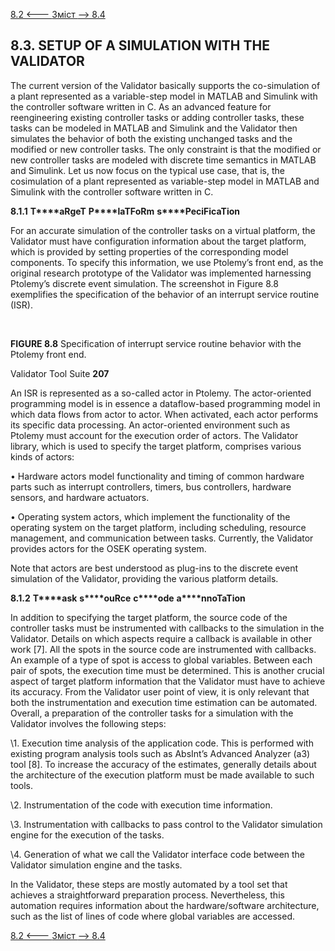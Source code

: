 [8.2 <--- ](8_2.md) [   Зміст   ](README.md) [--> 8.4](8_4.md)

## 8.3. SETUP OF A SIMULATION WITH THE VALIDATOR

The current version of the Validator basically supports the co-simulation of a plant represented as a variable-step model in MATLAB and Simulink with the controller software written in C. As an advanced feature for reengineering existing controller tasks or adding controller tasks, these tasks can be modeled in MATLAB and Simulink and the Validator then simulates the behavior of both the existing unchanged tasks and the modified or new controller tasks. The only constraint is that the modified or new controller tasks are modeled with discrete time semantics in MATLAB and Simulink. Let us now focus on the typical use case, that is, the cosimulation of a plant represented as variable-step model in MATLAB and Simulink with the controller software written in C.

 

**8.1.1**            **T****aRgeT** **P****laTFoRm** **s****PeciFicaTion**

For an accurate simulation of the controller tasks on a virtual platform, the Validator must have configuration information about the target platform, which is provided by setting properties of the corresponding model components. To specify this information, we use Ptolemy’s front end, as the original research prototype of the Validator was implemented harnessing Ptolemy’s discrete event simulation. The screenshot in Figure 8.8 exemplifies the specification of the behavior of an interrupt service routine (ISR).

​                                                    

**FIGURE 8.8** Specification of interrupt service routine behavior with the Ptolemy front end.



Validator Tool Suite                                         **207**

 

An ISR is represented as a so-called actor in Ptolemy. The actor-oriented programming model is in essence a dataflow-based programming model in which data flows from actor to actor. When activated, each actor performs its specific data processing. An actor-oriented environment such as Ptolemy must account for the execution order of actors. The Validator library, which is used to specify the target platform, comprises various kinds of actors:

 

•   Hardware actors model functionality and timing of common hardware parts such as interrupt controllers, timers, bus controllers, hardware sensors, and hardware actuators.

•   Operating system actors, which implement the functionality of the operating system on the target platform, including scheduling, resource management, and communication between tasks. Currently, the Validator provides actors for the OSEK operating system.

 

Note that actors are best understood as plug-ins to the discrete event simulation of the Validator, providing the various platform details.

 

**8.1.2**            **T****ask** **s****ouRce** **c****ode** **a****nnoTaTion**

In addition to specifying the target platform, the source code of the controller tasks must be instrumented with callbacks to the simulation in the Validator. Details on which aspects require a callback is available in other work [7]. All the spots in the source code are instrumented with callbacks. An example of a type of spot is access to global variables. Between each pair of spots, the execution time must be determined. This is another crucial aspect of target platform information that the Validator must have to achieve its accuracy. From the Validator user point of view, it is only relevant that both the instrumentation and execution time estimation can be automated. Overall, a preparation of the controller tasks for a simulation with the Validator involves the following steps:

 

\1.  Execution time analysis of the application code. This is performed with existing program analysis tools such as AbsInt’s Advanced Analyzer (a3) tool [8]. To increase the accuracy of the estimates, generally details about the architecture of the execution platform must be made available to such tools.

\2.  Instrumentation of the code with execution time information.

\3.  Instrumentation with callbacks to pass control to the Validator simulation engine for the execution of the tasks.

\4.  Generation of what we call the Validator interface code between the Validator simulation engine and the tasks.

 

In the Validator, these steps are mostly automated by a tool set that achieves a straightforward preparation process. Nevertheless, this automation requires information about the hardware/software architecture, such as the list of lines of code where global variables are accessed.

[8.2 <--- ](8_2.md) [   Зміст   ](README.md) [--> 8.4](8_4.md)